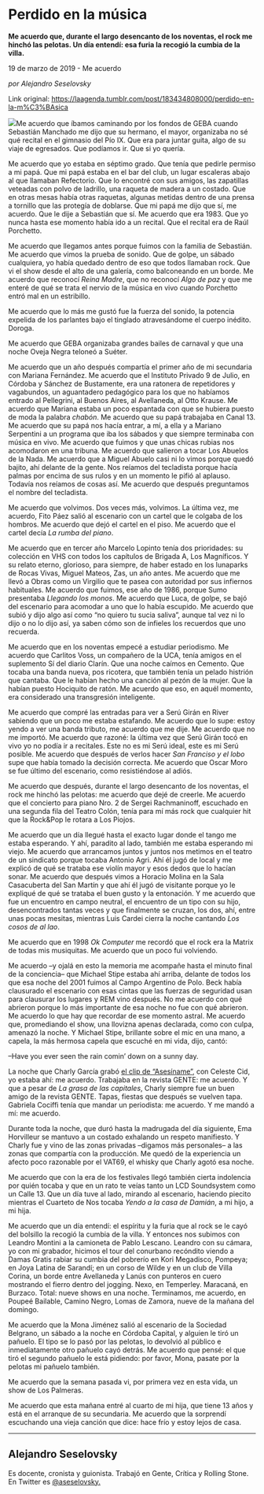 # Perdido en la música

**Me acuerdo que, durante el largo desencanto de los noventas, el rock me hinchó las pelotas. Un día entendí: esa furia la recogió la cumbia de la villa.**

19 de marzo de 2019 - Me acuerdo

_por Alejandro Seselovsky_

Link original: https://laagenda.tumblr.com/post/183434808000/perdido-en-la-m%C3%BAsica

![](https://64.media.tumblr.com/27974422194218aa8c02b48e6def559a/05bf6d0cdb11a9bf-7b/s500x750/bf98f248f988398bd8c6d002a897aef279b6adae.jpg)Me
acuerdo que íbamos caminando por los fondos de GEBA cuando Sebastián
Manchado me dijo que su hermano, el mayor, organizaba no sé qué
recital en el gimnasio del Pío IX. Que era para juntar guita, algo
de su viaje de egresados. Que podíamos ir. Que si yo quería.

Me
acuerdo que yo estaba en séptimo grado. Que tenía que pedirle
permiso a mi papá. Que mi papá estaba en el bar del club, un lugar
escaleras abajo al que llamaban Refectorio. Que lo encontré con sus
amigos, las zapatillas veteadas con polvo de ladrillo, una raqueta de
madera a un costado. Que en otras mesas había otras raquetas,
algunas metidas dentro de una prensa a tornillo que las protegía de
doblarse. Que mi papá me dijo que sí, me acuerdo. Que le dije a
Sebastián que sí. Me acuerdo que era 1983. Que yo nunca hasta ese
momento había ido a un recital. Que el recital era de Raúl
Porchetto.

Me
acuerdo que llegamos antes porque fuimos con la familia de Sebastián.
Me acuerdo que vimos la prueba de sonido. Que de golpe, un sábado
cualquiera, yo había quedado dentro de eso que todos llamaban rock.
Que vi el show desde el alto de una galería, como balconeando en un
borde. Me acuerdo que reconocí *Reina
Madre*,
que no reconocí *Algo
de paz*
y que me enteré de qué se trata el nervio de la música en vivo
cuando Porchetto entró mal en un estribillo.

Me
acuerdo que lo más me gustó fue la fuerza del sonido, la potencia
expelida de los parlantes bajo el tinglado atravesándome el cuerpo
inédito. Doroga.

Me
acuerdo que GEBA organizaba grandes bailes de carnaval y que una
noche Oveja Negra teloneó a Suéter.

Me
acuerdo que un año después compartía el primer año de mi
secundaria con Mariana Fernández. Me acuerdo que el Instituto
Privado 9 de Julio, en Córdoba y Sánchez de Bustamente, era una
ratonera de repetidores y vagabundos, un
aguantadero pedagógico para los que no habíamos entrado al
Pellegrini, al Buenos Aires, al Avellaneda, al Otto Krause.
Me acuerdo que Mariana estaba un poco espantada con que se hubiera
puesto de moda la palabra *chabón*.
Me acuerdo que su papá trabajaba en Canal 13. Me acuerdo que su papá
nos hacía entrar, a mí, a ella y a Mariano Serpentini a un programa
que iba los sábados y que siempre terminaba con música en vivo. Me
acuerdo que fuimos y que unas chicas rubias nos acomodaron en una
tribuna. Me acuerdo que salieron a tocar Los Abuelos de la Nada. Me
acuerdo que a Miguel Abuelo casi ni lo vimos porque quedó bajito,
ahí delante de la gente. Nos reíamos del tecladista
porque hacía palmas por encima de sus rulos y en un momento le pifió
al aplauso. Todavía nos reíamos de cosas así. Me
acuerdo que después preguntamos el nombre del tecladista. 


Me
acuerdo que volvimos. Dos veces más, volvimos. La última vez, me
acuerdo, Fito Páez salió al escenario con un cartel que le colgaba
de los hombros. Me acuerdo que dejó el cartel en el piso. Me acuerdo
que el cartel decía *La
rumba del piano*.

Me
acuerdo que en tercer año Marcelo Lopinto tenía dos prioridades: su
colección en VHS con todos los capítulos de Brigada A, Los
Magníficos. Y su relato eterno, glorioso, para siempre, de haber
estado en los lunaparks de Rocas Vivas, Miguel Mateos, Zas, un año
antes. Me acuerdo que me llevó a Obras como un Virgilio que te pasea
con autoridad por sus infiernos habituales. Me acuerdo que fuimos,
ese año de 1986, porque Sumo presentaba *Llegando
los monos*.
Me acuerdo que Luca, de golpe, se bajó del escenario para acomodar a
uno que lo había escupido. Me acuerdo que subió y dijo algo así
como “no quiero tu sucia saliva”, aunque tal vez ni lo dijo o no
lo dijo así, ya saben cómo son de infieles los recuerdos que uno
recuerda.

Me
acuerdo que en los noventas empecé a estudiar periodismo. Me acuerdo
que Carlitos Voss, un compañero de la UCA, tenía amigos en el
suplemento Sí del diario Clarín. Que una noche caímos en Cemento.
Que tocaba una banda nueva, pos ricotera, que también tenía un
pelado histrión que cantaba. Que le habían hecho una canción al
pezón de la mujer. Que la habían puesto Hociquito de ratón. Me
acuerdo que eso, en aquél momento, era considerado una transgresión
inteligente.

Me
acuerdo que compré las entradas para ver a Serú Girán en River
sabiendo que un poco me estaba estafando. Me acuerdo que lo supe:
estoy yendo a ver una banda tributo, me acuerdo que me dije. Me
acuerdo que no me importó. Me acuerdo que razoné: la última vez
que Serú Girán tocó en vivo yo no podía ir a recitales. Este no
es mi Serú ideal, este es mi Serú posible. Me acuerdo que después
de verlos hacer *San
Franciso y el lobo*
supe que había tomado la decisión correcta. Me acuerdo que Oscar
Moro se fue último del escenario, como resistiéndose al adiós.

Me
acuerdo que después, durante el largo desencanto de los noventas, el
rock me hinchó las pelotas: me acuerdo que dejé de creerle. Me
acuerdo que el concierto para piano Nro. 2 de Sergei Rachmaninoff,
escuchado en una segunda fila del Teatro Colón, tenía para mí más
rock que cualquier hit que la Rock&Pop le rotara a Los Piojos.

Me
acuerdo que un día llegué hasta el exacto lugar donde el tango me
estaba esperando. Y ahí, paradito al lado, también me estaba
esperando mi viejo. Me acuerdo que arrancamos juntos y juntos nos
metimos en el teatro de un sindicato porque tocaba Antonio Agri. Ahí él jugó de local y me explicó de qué se trataba
ese violín mayor y esos dedos que lo hacían sonar. Me acuerdo que
después vimos a Horacio Molina en la Sala Casacuberta del San Martín
y que ahí él jugó de visitante porque yo le expliqué de qué se
trataba el buen gusto y la entonación. Y me acuerdo que fue un
encuentro en campo neutral, el encuentro de un tipo con su hijo,
desencontrados tantas veces y que finalmente se cruzan, los dos, ahí,
entre unas pocas mesitas, mientras Luis Cardei cierra la noche
cantando *Los
cosos de al lao*.

Me
acuerdo que en 1998 *Ok Computer* me recordó que el rock era la Matrix
de todas mis musiquitas. Me acuerdo que un poco fui volviendo.

Me
acuerdo –y ojalá en esto la memoria me acompañe hasta el minuto
final de la conciencia– que Michael Stipe estaba ahí arriba, delante
de todos los que esa noche del 2001 fuimos al Campo Argentino de
Polo. Beck había clausurado el escenario con esas
cintas que las fuerzas de seguridad usan para clausurar los lugares y REM vino después. No me acuerdo con qué abrieron porque lo más
importante de esa noche no fue con qué abrieron. Me acuerdo lo que
hay que recordar de ese momento astral. Me acuerdo que, promediando
el show, una llovizna apenas declarada, como con culpa, amenazó la
noche. Y Michael Stipe, brillante sobre el mic en una mano, a capela,
la más hermosa capela que escuché en mi vida, dijo, cantó: 


–Have
you ever seen the rain comin’ down on a sunny day.

La
noche que Charly García grabó [el clip de “Asesíname”](https://www.youtube.com/watch?v=2TJ1ISraN2M), con Celeste
Cid, yo estaba ahí: me acuerdo. Trabajaba en la revista GENTE: me
acuerdo. Y que a pesar de *La
grasa de las capitales*,
Charly siempre fue un buen amigo de la revista GENTE. Tapas, fiestas
que después se vuelven tapa. Gabriela Cociffi tenía que mandar un
periodista: me acuerdo. Y me mandó a mí: me acuerdo. 


Durante
toda la noche, que duró hasta la madrugada del día siguiente, Ema
Horvilleur se mantuvo a un costado exhalando un respeto manifiesto. Y
Charly fue y vino de las zonas privadas –digamos más personales– a
las zonas que compartía con la producción. Me quedó de la
experiencia un afecto poco razonable por el VAT69, el whisky que
Charly agotó esa noche.

Me
acuerdo que con la era de los festivales llegó también cierta
indolencia por quién tocaba y que en un rato te veías tanto un LCD
Soundsystem como un Calle 13. Que un día tuve al lado, mirando al
escenario, haciendo piecito mientras el Cuarteto de Nos tocaba *Yendo
a la casa de Damián*,
a mi hijo, a mi hija.

Me
acuerdo que un día entendí: el espíritu y la furia que al rock se
le cayó del bolsillo la recogió la cumbia de la villa. Y entonces
nos subimos con Leandro Montini a la camioneta de Pablo Lescano.
Leandro con su cámara, yo con mi grabador, hicimos el tour del
conurbano recóndito viendo a Damas Gratis rabiar su cumbia del
pobrerío en Kori Megadisco, Pompeya; en Joya Latina de Sarandí; en
un corso de Wilde y en un club de Villa Corina, un borde entre
Avellaneda y Lanús con punteros en cuero mostrando el fierro dentro
del jogging. Nexo, en Temperley. Maracaná, en Burzaco. Total: nueve
shows en una noche. Terminamos, me acuerdo, en Poupeé Bailable,
Camino Negro, Lomas de Zamora, nueve de la mañana del domingo.

Me
acuerdo que la Mona Jiménez salió al escenario de la Sociedad
Belgrano, un sábado a la noche en Córdoba Capital, y alguien le
tiró un pañuelo. El tipo se lo pasó por las pelotas, lo devolvió
al público e inmediatamente otro pañuelo cayó detrás. Me acuerdo
que pensé: el que tiró el segundo pañuelo le está pidiendo: por
favor, Mona, pasate por la pelotas mi pañuelo también.

Me
acuerdo que la semana pasada vi, por primera vez en esta vida, un
show de Los Palmeras.

Me
acuerdo que esta mañana entré al cuarto de mi hija, que tiene 13
años y está en el arranque de su secundaria. Me acuerdo que la
sorprendí escuchando una vieja canción que dice: hace frío y estoy
lejos de casa. 




---

 Alejandro Seselovsky
---------------------

 Es docente, cronista y guionista. Trabajó en Gente, Crítica y Rolling Stone. En Twitter es [@aseselovsky.](https://twitter.com/aseselovsky) 

